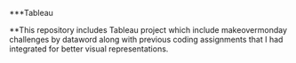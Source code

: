 ***Tableau

**This repository includes Tableau project which include makeovermonday challenges by dataword along with previous coding assignments that I had integrated for better visual representations.
